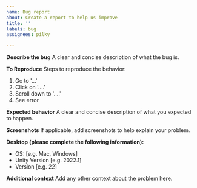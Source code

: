 ```yaml
---
name: Bug report
about: Create a report to help us improve
title: ''
labels: bug
assignees: pilky

---
```


**Describe the bug**
A clear and concise description of what the bug is.

**To Reproduce**
Steps to reproduce the behavior:
1. Go to '...'
2. Click on '....'
3. Scroll down to '....'
4. See error

**Expected behavior**
A clear and concise description of what you expected to happen.

**Screenshots**
If applicable, add screenshots to help explain your problem.

**Desktop (please complete the following information):**
 - OS: [e.g. Mac, Windows]
 - Unity Version [e.g. 2022.1]
 - Version [e.g. 22]

**Additional context**
Add any other context about the problem here.
